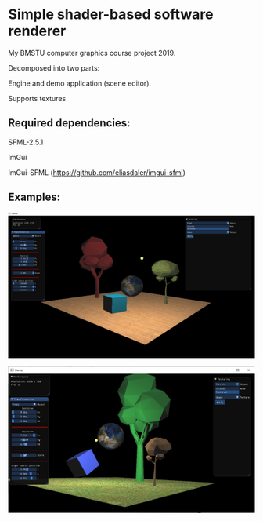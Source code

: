 # Simple shader-based software renderer
My BMSTU computer graphics course project 2019.

Decomposed into two parts:

Engine and demo application (scene editor).

Supports textures

## Required dependencies:
SFML-2.5.1

ImGui

ImGui-SFML (https://github.com/eliasdaler/imgui-sfml)

## Examples: 

![Screenshot1](/SoftwareRenderer/assets/DemoScr1.png)

![Screenshot2](/SoftwareRenderer/assets/DemoScr2.png)
